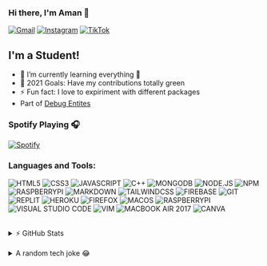### Hi there, I'm Aman 👋

[![Gmail](https://img.shields.io/badge/Gmail-D14836?style=for-the-badge&logo=gmail&logoColor=white)](mailto:debugentities.aman@gmail.com)
[![Instagram](https://img.shields.io/badge/Instagram-E4405F?style=for-the-badge&logo=instagram&logoColor=white)](https://instagram.com/aman_sanoj)
[![TikTok](https://img.shields.io/badge/TikTok-000000?style=for-the-badge&logo=tiktok&logoColor=white)](https://www.tiktok.com/@aman_aditi)

## I'm a Student!

- 🌱 I’m currently learning everything 🤣
- 🥅 2021 Goals: Have my contributions totally green
- ⚡ Fun fact: I love to expiriment with different packages
- Part of [Debug Entites][dewebsite]

### Spotify Playing 🎧

[![Spotify](https://spotify-now-playing-github-readme.vercel.app/api/spotify)](https://open.spotify.com/user/smqujnojq8qs9rp5o8lcnvnkl)

### Languages and Tools:
![HTML5](https://img.shields.io/badge/HTML5-E34F26?style=for-the-badge&logo=html5&logoColor=white)
![CSS3](https://img.shields.io/badge/CSS3-1572B6?style=for-the-badge&logo=css3&logoColor=white)
![JAVASCRIPT](https://img.shields.io/badge/JavaScript-323330?style=for-the-badge&logo=javascript&logoColor=F7DF1E)
![C++](https://img.shields.io/badge/C%2B%2B-00599C?style=for-the-badge&logo=c%2B%2B&logoColor=white)
![MONGODB](https://img.shields.io/badge/MongoDB-4EA94B?style=for-the-badge&logo=mongodb&logoColor=white)
![NODE.JS](https://img.shields.io/badge/Node.js-339933?style=for-the-badge&logo=node-dot-js&logoColor=white)
![NPM](https://img.shields.io/badge/npm-CB3837?style=for-the-badge&logo=npm&logoColor=white)
![RASPBERRYPI](https://img.shields.io/badge/RASPBERRY%20PI-C51A4A.svg?&style=for-the-badge&logo=raspberry%20pi&logoColor=white)
![MARKDOWN](https://img.shields.io/badge/Markdown-000000?style=for-the-badge&logo=markdown&logoColor=white)
![TAILWINDCSS](https://img.shields.io/badge/Tailwind_CSS-38B2AC?style=for-the-badge&logo=tailwind-css&logoColor=white)
![FIREBASE](https://img.shields.io/badge/firebase-ffca28?style=for-the-badge&logo=firebase&logoColor=black)
![GIT](https://img.shields.io/badge/Git-F05032?style=for-the-badge&logo=git&logoColor=white)
![REPLIT](https://img.shields.io/badge/Replit-667881?style=for-the-badge&logo=replit&logoColor=white)
![HEROKU](https://img.shields.io/badge/Heroku-430098?style=for-the-badge&logo=heroku&logoColor=white)
![FIREFOX](https://img.shields.io/badge/Firefox_Browser-FF7139?style=for-the-badge&logo=Firefox-Browser&logoColor=white)
![MACOS](https://img.shields.io/badge/MACOS-000000?style=for-the-badge&logo=macos&logoColor=white)
![RASPBERRYPI](https://img.shields.io/badge/RASPBERRY%20PI%20OS-C51A4A.svg?&style=for-the-badge&logo=raspberry%20pi&logoColor=white)
![VISUAL STUDIO CODE](https://img.shields.io/badge/Visual_Studio_Code-0078D4?style=for-the-badge&logo=visual%20studio%20code&logoColor=white)
![VIM](https://img.shields.io/badge/VIM-%2311AB00.svg?&style=for-the-badge&logo=vim&logoColor=white)
![MACBOOK AIR 2017](https://img.shields.io/badge/Apple-MacBook_Air_2017-999999?style=for-the-badge&logo=apple&logoColor=white)
![CANVA](https://img.shields.io/badge/Canva-%2300C4CC.svg?&style=for-the-badge&logo=Canva&logoColor=white)

<br />

<details>
  <summary>⚡️ GitHub Stats</summary>

  <img align="left" alt="Aman-Sanoj's GitHub Stats" src="https://github-readme-stats-aman-sanoj.vercel.app//api?username=Aman-Sanoj&show_icons=true&hide_border=true" />

</details>
<br>
<details>
  <summary>A random tech joke 😂</summary>
  <img align="left" alt="A Random Joke" src="https://readme-jokes.vercel.app/api">
</details>

[instagram]: https://instagram.com/aman_sanoj
[dewebsite]: https://debugentities.github.io
